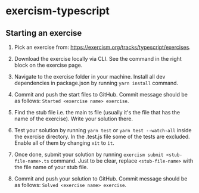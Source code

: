 # exercism-typescript

## Starting an exercise

1. Pick an exercise from: https://exercism.org/tracks/typescript/exercises.

2. Download the exercise locally via CLI. See the command in the right block on the exercise page.

3. Navigate to the exercise folder in your machine. Install all dev
   dependencies in package.json by running `yarn install` command.

4. Commit and push the start files to GitHub. Commit message should be as follows: `Started <exercise name> exercise`.

5. Find the stub file i.e. the main ts file (usually it's the file that has the name of the exercise). Write your solution there.

6. Test your solution by running `yarn test` or `yarn test --watch-all` inside the exercise directory. In the .test.js file some of the tests are excluded. Enable all of them by changing `xit` to `it`.

7. Once done, submit your solution by running `exercism submit <stub-file-name>.ts` command. Just to be clear, replace `<stub-file-name>` with the file name of your stub file.

8. Commit and push your solution to GitHub. Commit message should be as follows: `Solved <exercise name> exercise`.
